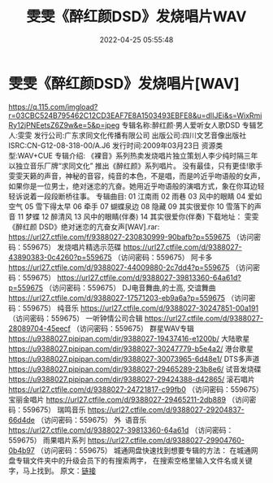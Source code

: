 ﻿---
title: 雯雯《醉红颜DSD》发烧唱片WAV
date: 2022-04-25 05:55:48
categories: WAV车载音乐、镜像
tags: 国语流行
---
# 雯雯《醉红颜DSD》发烧唱片[WAV]

https://q.115.com/imgload?r=03CBC524B795462C12CD3EAF7E8A1503493EBFE8&u=dIIJEi&s=WixRmiRy12jPNEetsZ6Z9w&e=5&p=jpeg
专辑名称:醉红颜·男人爱听女人歌DSD
专辑艺人:雯雯
发行公司:广东求同文化传播有限公司
出版公司:四川文艺音像出版社
ISRC:CN-G12-08-318-00/A.J6
发行时间:2009年03月23日
资源类型:WAV+CUE
专辑介绍:
《裸音》系列热卖发烧唱片独立策划人李少纯时隔三年以独立音乐厂牌“求同文化”
推出《醉红颜》系列唱片。
没有最佳，只有更佳!歌手雯雯天籁的声音，神秘的音容，纯音的本色，不是唱，而是吟近乎吻语般的女声，如果你是一位男士，绝对迷恋的亢奋。她用近乎吻语般的演唱方式，象在你耳边轻轻诉说着一段段断桥往事。
专辑曲目:
01 江南雨
02 雨巷
03 风中的眼睛
04 爱如空气
05 雪下得太早
06 牵手
07 蝴蝶泉边
08 隐藏
09 其实很爱你
10 雪落下的声音
11 梦蝶
12 醉清风
13 风中的眼睛(伴奏)
14 其实很爱你(伴奏)
下载地址：
雯雯《醉红颜
DSD》绝对迷恋的亢奋女声[WAV].rar: https://url27.ctfile.com/f/9388027-230830999-90bafb?p=559675
（访问密码：559675）
发烧唱片精选示范碟
https://url27.ctfile.com/d/9388027-43890383-0c4260?p=559675
（访问密码：559675）
阿卡多
https://url27.ctfile.com/d/9388027-44009880-2c7dd4?p=559675
（访问密码：559675）
https://url27.ctfile.com/d/9388027-39813360-64a61d?p=559675
（访问密码：559675）
DJ电音舞曲,的士高, 交谊舞曲
https://url27.ctfile.com/d/9388027-17571203-eb9a6a?p=559675
（访问密码：559675）
纯音乐
https://url27.ctfile.com/d/9388027-30247851-00a191
（访问密码：559675）
一听钟情公司合辑
https://url27.ctfile.com/d/9388027-28089704-45eecf
（访问密码：559675）
群星WAV专辑
https://u9388027.pipipan.com/dir/9388027-19437416-e1200b/
大陆歌星
https://u9388027.pipipan.com/dir/9388027-30247779-b5e4a2/
港台歌星
https://u9388027.pipipan.com/dir/9388027-30073965-6d48e1/
DTS多声道
https://u9388027.pipipan.com/dir/9388027-29465289-23b8e6/
试音发烧碟
https://u9388027.pipipan.com/dir/9388027-29424388-d42865/
滚石唱片
https://url27.ctfile.com/d/9388027-24721817-c99fb0
（访问密码：559675）
宝丽金唱片
https://url27.ctfile.com/d/9388027-29465211-2db889
（访问密码：559675）
瑞鸣音乐
https://url27.ctfile.com/d/9388027-29204837-66d4de
（访问密码：559675）
外  语音乐
https://url27.ctfile.com/d/9388027-39813360-64a61d
（访问密码：559675）
雨果唱片系列
https://url27.ctfile.com/d/9388027-29904760-0b4b97
（访问密码：559675）
城通网盘快速找到想要专辑的方法：
在城通网盘专辑文件夹中的升级会员下的有搜索两字，
在搜索空格里输入文件名或关键字，马上找到。
原文：[链接](https://blog.sina.com.cn/s/blog_1647c7e7601030wut.html)
